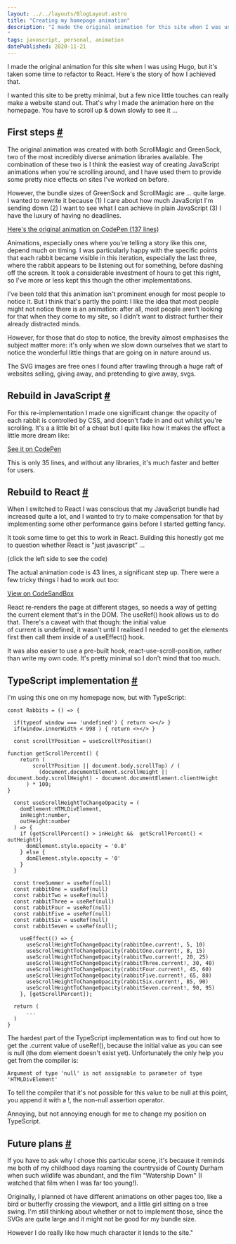 ```yaml
---
layout: ../../layouts/BlogLayout.astro
title: "Creating my homepage animation"
description: "I made the original animation for this site when I was using Hugo, but it's taken some time to refactor to React. Here's the story of how I achieved that.
"
tags: javascript, personal, animation
datePublished: 2020-11-21
---
```

I made the original animation for this site when I was using Hugo, but it's taken some time to refactor to React. Here's the story of how I achieved that.

I wanted this site to be pretty minimal, but a few nice little touches can really make a website stand out. That's why I made the animation here on the homepage. You have to scroll up & down slowly to see it ...

## First steps [#](https://deliciousreverie.co.uk/posts/creating-homepage-animation/#first-steps)

The original animation was created with both ScrollMagic and GreenSock, two of the most incredibly diverse animation libraries available. The combination of these two is I think the easiest way of creating JavaScript animations when you're scrolling around, and I have used them to provide some pretty nice effects on sites I've worked on before.

However, the bundle sizes of GreenSock and ScrollMagic are ... quite large. I wanted to rewrite it because (1) I care about how much JavaScript I'm sending down (2) I want to see what I can achieve in plain JavaScript (3) I have the luxury of having no deadlines.

[Here's the original animation on CodePen (137 lines)](https://codepen.io/endymion1818/pen/xrRyXw)

Animations, especially ones where you're telling a story like this one, depend much on timing. I was particularly happy with the specific points that each rabbit became visible in this iteration, especially the last three, where the rabbit appears to be listening out for something, before dashing off the screen. It took a considerable investment of hours to get this right, so I've more or less kept this though the other implementations.

I've been told that this animation isn't prominent enough for most people to notice it. But I think that's partly the point: I like the idea that most people might not notice there is an animation: after all, most people aren't looking for that when they come to my site, so I didn't want to distract further their already distracted minds.

However, for those that do stop to notice, the brevity almost emphasises the subject matter more: it's only when we slow down ourselves that we start to notice the wonderful little things that are going on in nature around us.

The SVG images are free ones I found after trawling through a huge raft of websites selling, giving away, and pretending to give away, svgs.

## Rebuild in JavaScript [#](https://deliciousreverie.co.uk/posts/creating-homepage-animation/#rebuild-in-javascript)

For this re-implementation I made one significant change: the opacity of each rabbit is controlled by CSS, and doesn't fade in and out whilst you're scrolling. It's a a little bit of a cheat but I quite like how it makes the effect a little more dream like:

[See it on CodePen](https://codepen.io/endymion1818/pen/ZEbGXgj)

This is only 35 lines, and without any libraries, it's much faster and better for users.

## Rebuild to React [#](https://deliciousreverie.co.uk/posts/creating-homepage-animation/#rebuild-to-react)

When I switched to React I was conscious that my JavaScript bundle had increased quite a lot, and I wanted to try to make compensation for that by implementing some other performance gains before I started getting fancy.

It took some time to get this to work in React. Building this honestly got me to question whether React is "just javascript" ...

(click the left side to see the code)

The actual animation code is 43 lines, a significant step up. There were a few tricky things I had to work out too:

[View on CodeSandBox](https://y2in6.csb.app)

React re-renders the page at different stages, so needs a way of getting the current element that's in the DOM. The useRef() hook allows us to do that. There's a caveat with that though: the initial value of current is undefined, it wasn't until I realised I needed to get the elements first then call them inside of a useEffect() hook.

It was also easier to use a pre-built hook, react-use-scroll-position, rather than write my own code. It's pretty minimal so I don't mind that too much.

## TypeScript implementation [#](https://deliciousreverie.co.uk/posts/creating-homepage-animation/#typescript-implementation)

I'm using this one on my homepage now, but with TypeScript:

```
const Rabbits = () => {

  if(typeof window === 'undefined') { return <></> }
  if(window.innerWidth < 998 ) { return <></> }

  const scrollYPosition = useScrollYPosition()

function getScrollPercent() {
    return (
        scrollYPosition || document.body.scrollTop) / (
          (document.documentElement.scrollHeight || document.body.scrollHeight) - document.documentElement.clientHeight
      ) * 100;
}

  const useScrollHeightToChangeOpacity = (
    domElement:HTMLDivElement,
    inHeight:number,
    outHeight:number
  ) => {
    if (getScrollPercent() > inHeight &&  getScrollPercent() < outHeight){
      domElement.style.opacity = '0.8'
    } else {
      domElement.style.opacity = '0'
    }
  }

  const treeSummer = useRef(null)
  const rabbitOne = useRef(null)
  const rabbitTwo = useRef(null)
  const rabbitThree = useRef(null)
  const rabbitFour = useRef(null)
  const rabbitFive = useRef(null)
  const rabbitSix = useRef(null)
  const rabbitSeven = useRef(null);

    useEffect(() => {
      useScrollHeightToChangeOpacity(rabbitOne.current!, 5, 10)
      useScrollHeightToChangeOpacity(rabbitOne.current!, 8, 15)
      useScrollHeightToChangeOpacity(rabbitTwo.current!, 20, 25)
      useScrollHeightToChangeOpacity(rabbitThree.current!, 30, 40)
      useScrollHeightToChangeOpacity(rabbitFour.current!, 45, 60)
      useScrollHeightToChangeOpacity(rabbitFive.current!, 65, 80)
      useScrollHeightToChangeOpacity(rabbitSix.current!, 85, 90)
      useScrollHeightToChangeOpacity(rabbitSeven.current!, 90, 95)
    }, [getScrollPercent]);

  return (
      ...
  )
}
```

The hardest part of the TypeScript implementation was to find out how to get the .current value of useRef(), because the initial value as you can see is null (the dom element doesn't exist yet). Unfortunately the only help you get from the compiler is:

```
Argument of type 'null' is not assignable to parameter of type 'HTMLDivElement'
```

To tell the compiler that it's not possible for this value to be null at this point, you append it with a !, the non-null assertion operator.

Annoying, but not annoying enough for me to change my position on TypeScript.

## Future plans [#](https://deliciousreverie.co.uk/posts/creating-homepage-animation/#future-plans)

If you have to ask why I chose this particular scene, it's because it reminds me both of my childhood days roaming the countryside of County Durham when such wildlife was abundant, and the film "Watership Down" (I watched that film when I was far too young!).

Originally, I planned ot have different animations on other pages too, like a bird or butterfly crossing the viewport, and a little girl sitting on a tree swing. I'm still thinking about whether or not to implement those, since the SVGs are quite large and it might not be good for my bundle size.

However I do really like how much character it lends to the site."